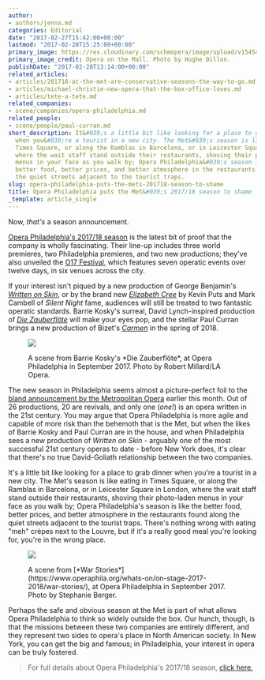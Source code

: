 ```yaml
---
author:
- authors/jenna.md
categories: Editorial
date: "2017-02-27T15:42:00+00:00"
lastmod: "2017-02-28T15:25:00+00:00"
primary_image: https://res.cloudinary.com/schmopera/image/upload/v1545409169/media/webhook-uploads/1488287367929/2017-02-28---opera-on-the-mall-by-hughe-dillon.jpg.jpg
primary_image_credit: Opera on the Mall. Photo by Hughe Dillon.
publishDate: "2017-02-28T13:14:00+00:00"
related_articles:
- articles/201718-at-the-met-are-conservative-seasons-the-way-to-go.md
- articles/michael-christie-new-opera-that-the-box-office-loves.md
- articles/tete-a-tete.md
related_companies:
- scene/companies/opera-philadelphia.md
related_people:
- scene/people/paul-curran.md
short_description: It&#039;s a little bit like looking for a place to grab dinner
  when you&#039;re a tourist in a new city. The Met&#039;s season is like eating in
  Times Square, or along the Ramblas in Barcelona, or in Leicester Square in London,
  where the wait staff stand outside their restaurants, shoving their photo-laden
  menus in your face as you walk by; Opera Philadelphia&#039;s season is like the
  better food, better prices, and better atmosphere in the restaurants found along
  the quiet streets adjacent to the tourist traps.
slug: opera-philadelphia-puts-the-mets-201718-season-to-shame
title: Opera Philadelphia puts the Met&#039;s 2017/18 season to shame
_template: article_single
---
```


Now, *that's* a season announcement.

[Opera Philadelphia's 2017/18 season](https://www.operaphila.org/whats-on/on-stage-2017-2018/) is the latest bit of proof that the company is wholly fascinating. Their line-up includes three world premieres, two Philadelphia premieres, and two new productions; they've also unveiled the [O17 Festival](https://www.operaphila.org/festival/), which features seven operatic events over twelve days, in six venues across the city.

If your interest isn't piqued by a new production of George Benjamin's [*Written on Skin*](https://www.operaphila.org/whats-on/on-stage-2017-2018/written-on-skin/), or by the brand new [*Elizabeth Cree*](https://www.operaphila.org/whats-on/on-stage-2017-2018/elizabeth-cree/) by Kevin Puts and Mark Cambell of *Silent Night* fame, audiences will still be treated to two fantastic operatic standards. Barrie Kosky's surreal, David Lynch-inspired production of [*Die Zauberflöte*](https://www.operaphila.org/whats-on/on-stage-2017-2018/the-magic-flute/) will make your eyes pop, and the stellar Paul Curran brings a new production of Bizet's [*Carmen*](https://www.operaphila.org/whats-on/on-stage-2017-2018/carmen/) in the spring of 2018.

<figure data-type="image">

![](https://res.cloudinary.com/schmopera/image/upload/v1545409169/media/webhook-uploads/1488287419779/2017-02-28---magic-flute-3.jpg.jpg)

<figcaption>A scene from Barrie Kosky's *Die Zauberflöte*, at Opera Philadelphia in September 2017. Photo by Robert Millard/LA Opera.</figcaption>
</figure>

The new season in Philadelphia seems almost a picture-perfect foil to the [bland announcement by the Metropolitan Opera](/201718-at-the-met-are-conservative-seasons-the-way-to-go/) earlier this month. Out of 26 productions, 20 are revivals, and only one (*one!*) is an opera written in the 21st century. You may argue that Opera Philadelphia is more agile and capable of more risk than the behemoth that is the Met, but when the likes of Barrie Kosky and Paul Curran are in the house, and when Philadelphia sees a new production of *Written on Skin* - arguably one of the most successful 21st century operas to date - before New York does, it's clear that there's no true David-Goliath relationship between the two companies.

It's a little bit like looking for a place to grab dinner when you're a tourist in a new city. The Met's season is like eating in Times Square, or along the Ramblas in Barcelona, or in Leicester Square in London, where the wait staff stand outside their restaurants, shoving their photo-laden menus in your face as you walk by; Opera Philadelphia's season is like the better food, better prices, and better atmosphere in the restaurants found along the quiet streets adjacent to the tourist traps. There's nothing wrong with eating "meh" crèpes next to the Louvre, but if it's a really good meal you're looking for, you're in the wrong place.

<figure data-type="image">

![](https://res.cloudinary.com/schmopera/image/upload/v1545409169/media/webhook-uploads/1488287460833/2017-02-28---war-stories-1.jpg.jpg)

<figcaption>A scene from [*War Stories*](https://www.operaphila.org/whats-on/on-stage-2017-2018/war-stories/), at Opera Philadelphia in September 2017. Photo by Stephanie Berger.</figcaption>
</figure>

Perhaps the safe and obvious season at the Met is part of what allows Opera Philadelphia to think so widely outside the box. Our hunch, though, is that the missions between these two companies are entirely different, and they represent two sides to opera's place in North American society. In New York, you can get the big and famous; in Philadelphia, your interest in opera can be truly fostered.

>For full details about Opera Philadelphia's 2017/18 season, [click here.](https://www.operaphila.org/whats-on/on-stage-2017-2018/)
